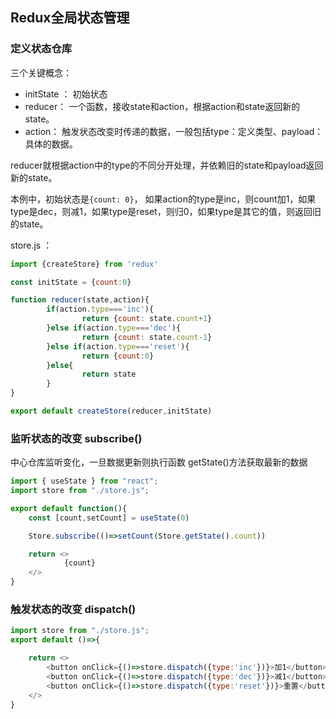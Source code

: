 ## Redux全局状态管理

###  定义状态仓库

三个关键概念：
-  initState ： 初始状态
-  reducer： 一个函数，接收state和action，根据action和state返回新的state。
-  action： 触发状态改变时传递的数据，一般包括type：定义类型、payload： 具体的数据。 

reducer就根据action中的type的不同分开处理，并依赖旧的state和payload返回新的state。

本例中，初始状态是`{count: 0}`， 如果action的type是inc，则count加1，如果type是dec，则减1，如果type是reset，则归0，如果type是其它的值，则返回旧的state。

store.js ：

```js
import {createStore} from 'redux'

const initState = {count:0}

function reducer(state,action){
        if(action.type==='inc'){
                return {count: state.count+1}
        }else if(action.type==='dec'){
                return {count: state.count-1}
        }else if(action.type==='reset'){
                return {count:0}
        }else{
                return state
        }
} 

export default createStore(reducer,initState)
```


###  监听状态的改变 subscribe()

中心仓库监听变化，一旦数据更新则执行函数
getState()方法获取最新的数据

```js
import { useState } from "react";
import store from "./store.js";

export default function(){
    const [count,setCount] = useState(0)

    Store.subscribe(()=>setCount(Store.getState().count))

    return <>
            {count}
    </>
}
```


###  触发状态的改变  dispatch()

```js
import store from "./store.js";
export default ()=>{

    return <>
        <button onClick={()=>store.dispatch({type:'inc'})}>加1</button>
        <button onClick={()=>store.dispatch({type:'dec'})}>减1</button>
        <button onClick={()=>store.dispatch({type:'reset'})}>重置</button>    
    </>
}
```
